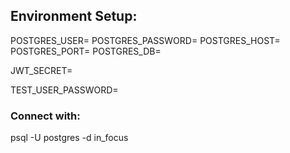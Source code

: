 ## Environment Setup:

POSTGRES_USER=
POSTGRES_PASSWORD=
POSTGRES_HOST=
POSTGRES_PORT=
POSTGRES_DB=

<!-- Password hash for test user -->

JWT_SECRET=

<!-- Password hash for test user -->

TEST_USER_PASSWORD=

### Connect with:

psql -U postgres -d in_focus
